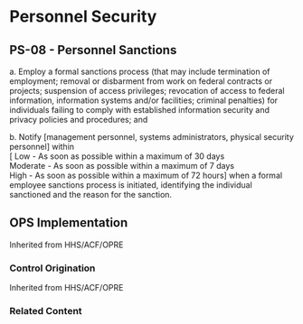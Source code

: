 # Personnel Security
## PS-08 - Personnel Sanctions

a. Employ a formal sanctions process (that may include termination of employment; removal or disbarment from work on federal contracts or projects; suspension of access privileges; revocation of access to federal information, information systems and/or facilities; criminal penalties) for individuals failing to comply with established information security and privacy policies and procedures; and

b. Notify [management personnel, systems administrators, physical security personnel] within <br />
[  Low - As soon as possible within a maximum of 30 days<br />
   Moderate - As soon as possible within a maximum of 7 days<br />
   High - As soon as possible within a maximum of 72 hours] when a formal employee sanctions process is initiated, identifying the individual sanctioned and the reason for the sanction.

## OPS Implementation

Inherited from HHS/ACF/OPRE

### Control Origination

Inherited from HHS/ACF/OPRE

### Related Content
